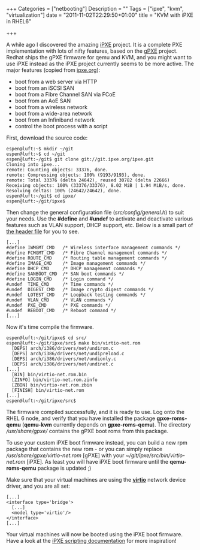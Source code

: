 +++
Categories = ["netbooting"]
Description = ""
Tags = ["ipxe", "kvm", "virtualization"]
date = "2011-11-02T22:29:50+01:00"
title = "KVM with iPXE in RHEL6"

+++

A while ago I discovered the amazing [iPXE](http://ipxe.org) project. It is a complete PXE implementation with lots of nifty features, based on the [gPXE](http://etherboot.org/) project. Redhat ships the gPXE firmware for qemu and KVM, and you might want to use iPXE instead as the iPXE project currently seems to be more active. The major features (copied from [ipxe.org](http://ipxe.org)):

* boot from a web server via HTTP
* boot from an iSCSI SAN
* boot from a Fibre Channel SAN via FCoE
* boot from an AoE SAN
* boot from a wireless network
* boot from a wide-area network
* boot from an Infiniband network
* control the boot process with a script

First, download the source code:

    espen@luft:~$ mkdir ~/git
    espen@luft:~$ cd ~/git
    espen@luft:~/git$ git clone git://git.ipxe.org/ipxe.git
    Cloning into ipxe...
    remote: Counting objects: 33376, done.
    remote: Compressing objects: 100% (9193/9193), done.
    remote: Total 33376 (delta 24642), reused 30782 (delta 22666)
    Receiving objects: 100% (33376/33376), 8.02 MiB | 1.94 MiB/s, done.
    Resolving deltas: 100% (24642/24642), done.
    espen@luft:~/git$ cd ipxe/
    espen@luft:~/git/ipxe$

Then change the general configuration file (<em>src/config/general.h</em>) to suit your needs. Use the <strong>#define</strong> and <strong>#undef</strong> to activate and deactivate various features such as VLAN support, DHCP support, etc. Below is a small part of [the header file](https://github.com/ipxe/ipxe/blob/master/src/config/general.h) for you to see.

    [...]
    #define IWMGMT_CMD   /* Wireless interface management commands */
    #define FCMGMT_CMD   /* Fibre Channel management commands */
    #define ROUTE_CMD    /* Routing table management commands */
    #define IMAGE_CMD    /* Image management commands */
    #define DHCP_CMD     /* DHCP management commands */
    #define SANBOOT_CMD  /* SAN boot commands */
    #define LOGIN_CMD    /* Login command */
    #undef  TIME_CMD     /* Time commands */
    #undef  DIGEST_CMD   /* Image crypto digest commands */
    #undef  LOTEST_CMD   /* Loopback testing commands */
    #undef  VLAN_CMD     /* VLAN commands */
    #undef  PXE_CMD      /* PXE commands */
    #undef  REBOOT_CMD   /* Reboot command */
    [...]

Now it's time compile the firmware.

    espen@luft:~/git/ipxe$ cd src/
    espen@luft:~/git/ipxe/src$ make bin/virtio-net.rom
      [DEPS] arch/i386/drivers/net/undirom.c
      [DEPS] arch/i386/drivers/net/undipreload.c
      [DEPS] arch/i386/drivers/net/undionly.c
      [DEPS] arch/i386/drivers/net/undinet.c
    [...]
      [BIN] bin/virtio-net.rom.bin
      [ZINFO] bin/virtio-net.rom.zinfo
      [ZBIN] bin/virtio-net.rom.zbin
      [FINISH] bin/virtio-net.rom
    [...]
    espen@luft:~/git/ipxe/src$

The firmware compiled successfully, and it is ready to use. Log onto the RHEL 6 node, and verify that you have installed the package <strong>gpxe-roms-qemu</strong> (<strong>qemu-kvm</strong> currently depends on <strong>gpxe-roms-qemu</strong>). The directory <em>/usr/share/gpxe/</em> contains the gPXE boot roms from this package.

To use your custom iPXE boot firmware instead, you can build a new rpm package that contains the new rom - or you can simply replace <em>/usr/share/gpxe/virtio-net.rom</em> [gPXE] with your <em>~/git/ipxe/src/bin/virtio-net.rom</em> [iPXE]. As least you will have iPXE boot firmware until the <strong>qemu-roms-qemu</strong> package is updated ;)

Make sure that your virtual machines are using the <strong>[virtio](http://wiki.libvirt.org/page/Virtio)</strong> network device driver, and you are all set:

    [...]
    <interface type='bridge'>
      [...]
      <model type='virtio'/>
    </interface>
    [...]

Your virtual machines will now be booted using the iPXE boot firmware. Have a look at the [iPXE scripting documentation](http://ipxe.org/scripting) for more inspiration!

